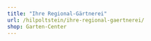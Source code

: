 ```yaml
---
title: "Ihre Regional-Gärtnerei"
url: /hilpoltstein/ihre-regional-gaertnerei/
shop: Garten-Center
---
```

